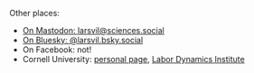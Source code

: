Other places:

- <a rel="me nofollow" href="https://sciences.social/@larsvil">On Mastodon: larsvil@sciences.social</a>
- <a rel="me nofollow" href="https://bsky.social/@larsvil">On Bluesky: @larsvil.bsky.social</a>
- On Facebook: not!
- Cornell University: [personal page](https://www.ilr.cornell.edu/people/lars-vilhuber), [Labor Dynamics Institute](https://www.ilr.cornell.edu/labor-dynamics-institute)
